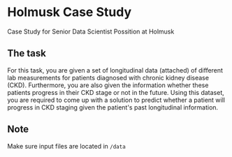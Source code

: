 # Holmusk Case Study

Case Study for Senior Data Scientist Possition at Holmusk

## The task

For this task, you are given a set of longitudinal data (attached) of different lab measurements for patients diagnosed with chronic kidney disease (CKD). Furthermore, you are also given the information whether these patients progress in their CKD stage or not in the future. Using this dataset, you are required to come up with a solution to predict whether a patient will progress in CKD staging given the patient's past longitudinal information.

## Note

Make sure input files are located in `/data`
